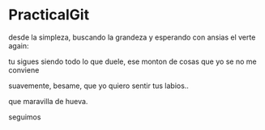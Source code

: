 # PracticalGit

desde la simpleza, buscando la grandeza y esperando con ansias el verte again:

tu sigues siendo todo lo que duele, ese monton de cosas que yo se no me conviene

suavemente, besame, que yo quiero sentir tus labios..

que maravilla de hueva.

seguimos
